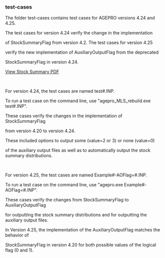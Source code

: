 ### test-cases

The folder test-cases contains test cases for AGEPRO versions 4.24 and 4.25.

The test cases for version 4.24 verify the change in the implementation

of StockSummaryFlag from version 4.2. The test cases for version 4.25

verify the new implementation of AuxiliaryOutputFlag from the deprecated

StockSummaryFlag in version 4.24.

[View Stock Summary PDF](../diagrams/StockSummaryFlag-pdf.pdf)

<br>

For version 4.24, the test cases are named test#.INP.

To run a test case on the command line, use "agepro_MLS_rebuild.exe test#.INP".

These cases verify the changes in the implementation of StockSummaryFlag

from version 4.20 to version 4.24.

These included options to output some (value=2 or 3) or none (value=0)

of the auxiliary output files as well as to automatically output the stock summary distributions.

<br>

For version 4.25, the test cases are named Example#-AOFlag=#.INP.

To run a test case on the command line, use "agepro.exe Example#-AOFlag=#.INP".

These cases verify the changes from StockSummaryFlag to AuxiliaryOutputFlag

for outputting the stock summary distributions and for outputting the auxiliary output files.

In Version 4.25, the implementation of the AuxiliaryOutputFlag matches the behavior of

StockSummaryFlag in version 4.20 for both possible values of the logical flag (0 and 1).
